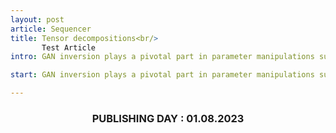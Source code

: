 ```yaml
---
layout: post
article: Sequencer
title: Tensor decompositions<br/>
       Test Article
intro: GAN inversion plays a pivotal part in parameter manipulations such as in image manipulation. Some of these methods have a geometrical approach. In this article I visualize them and compare them with other algorithms...

start: GAN inversion plays a pivotal part in parameter manipulations such as in image manipulation. Some of these methods have a geometrical approach. In this article I visualize them and compare them with other algorithms...

---
```



### <center>PUBLISHING DAY : 01.08.2023</center>